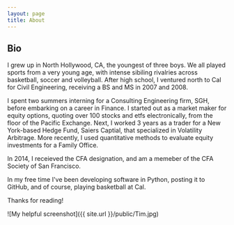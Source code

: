 ```yaml
---
layout: page
title: About
---
```

## Bio

I grew up in North Hollywood, CA, the youngest of three boys. We all played sports from a very young age, with intense sibiling rivalries  across basketball, soccer and volleyball. After high school, I ventured north to Cal for Civil Engineering, receiving a BS and MS in 2007 and 2008. 

I spent two summers interning for a Consulting Engineering firm, SGH, before embarking on a career in Finance. I started out as a market maker for equity options, quoting over 100 stocks and etfs electronically, from the floor of the Pacific Exchange. Next, I worked 3 years as a trader for a New York-based Hedge Fund, Saiers Captial, that specialized in Volatility Arbitrage.  More recently, I used quantitative methods to evaluate equity investments for a Family Office.

In 2014, I receieved the CFA designation, and am a memeber of the CFA Society of San Francisco. 

In my free time I've been developing software in Python, posting it to GitHub, and of course, playing basketball at Cal. 

Thanks for reading!

![My helpful screenshot]({{ site.url }}/public/Tim.jpg)
